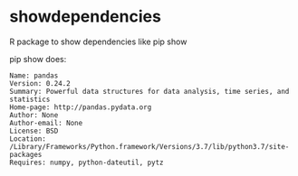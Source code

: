 # showdependencies
R package to show dependencies like pip show


pip show does:

```
Name: pandas
Version: 0.24.2
Summary: Powerful data structures for data analysis, time series, and statistics
Home-page: http://pandas.pydata.org
Author: None
Author-email: None
License: BSD
Location: /Library/Frameworks/Python.framework/Versions/3.7/lib/python3.7/site-packages
Requires: numpy, python-dateutil, pytz
```
